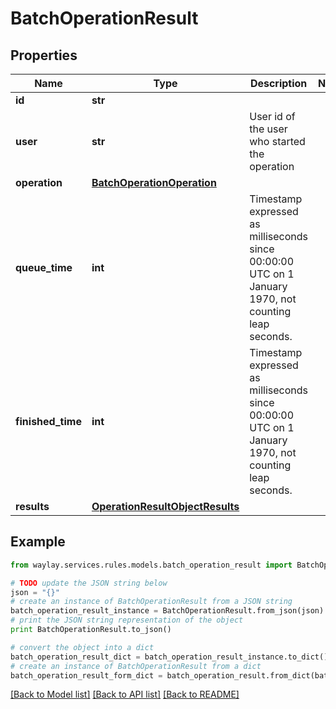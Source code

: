 # BatchOperationResult


## Properties

Name | Type | Description | Notes
------------ | ------------- | ------------- | -------------
**id** | **str** |  | 
**user** | **str** | User id of the user who started the operation | 
**operation** | [**BatchOperationOperation**](BatchOperationOperation.md) |  | 
**queue_time** | **int** | Timestamp expressed as milliseconds since 00:00:00 UTC on 1 January 1970, not counting leap seconds. | 
**finished_time** | **int** | Timestamp expressed as milliseconds since 00:00:00 UTC on 1 January 1970, not counting leap seconds. | 
**results** | [**OperationResultObjectResults**](OperationResultObjectResults.md) |  | 

## Example

```python
from waylay.services.rules.models.batch_operation_result import BatchOperationResult

# TODO update the JSON string below
json = "{}"
# create an instance of BatchOperationResult from a JSON string
batch_operation_result_instance = BatchOperationResult.from_json(json)
# print the JSON string representation of the object
print BatchOperationResult.to_json()

# convert the object into a dict
batch_operation_result_dict = batch_operation_result_instance.to_dict()
# create an instance of BatchOperationResult from a dict
batch_operation_result_form_dict = batch_operation_result.from_dict(batch_operation_result_dict)
```
[[Back to Model list]](../README.md#documentation-for-models) [[Back to API list]](../README.md#documentation-for-api-endpoints) [[Back to README]](../README.md)


